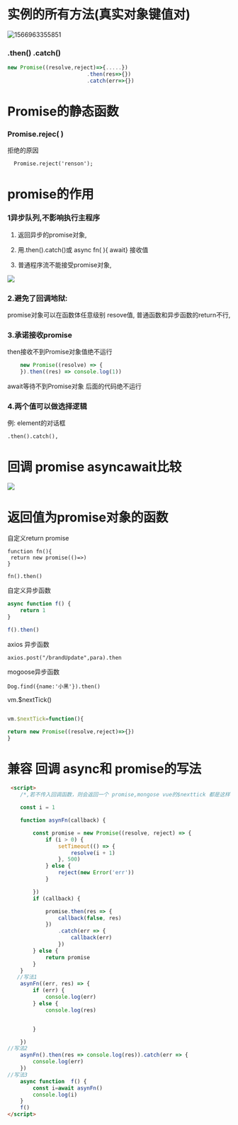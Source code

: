 # 实例的所有方法(真实对象键值对)

![1566963355851](img/1566963355851.png)

### .then()  .catch()

```js
new Promise((resolve,reject)=>{.....})
                         .then(res=>{})
                         .catch(err=>{})
```

# Promise的静态函数

### Promise.rejec( )

拒绝的原因

```
  Promise.reject('renson');
```



# promise的作用


### 1异步队列,不影响执行主程序

1. 返回异步的promise对象,


2. 用.then().catch()或 async  fn( ){ await} 接收值
3. 普通程序流不能接受promise对象,

![](./img/1.png)



### 2.避免了回调地狱: 


promise对象可以在函数体任意级别 resove值, 普通函数和异步函数的return不行,

### 3.承诺接收promise

then接收不到Promise对象值绝不运行
```javascript
    new Promise((resolve) => {
    }).then((res) => console.log(1))

```
await等待不到Promise对象 后面的代码绝不运行

### 4.两个值可以做选择逻辑

例: element的对话框

```
.then().catch(),
```


# 回调 promise asyncawait比较



![](./img/异步.png)



# 返回值为promise对象的函数

自定义return promise

    function fn(){
     return new promise(()=>)
    }
    
    fn().then()

自定义异步函数

````javascript
async function f() {
    return 1
}

f().then()
````

axios 异步函数


    axios.post("/brandUpdate",para).then

mogoose异步函数

````
Dog.find({name:'小黑'}).then()
````

vm.$nextTick()

```javascript

vm.$nextTick=function(){

return new Promise((resolve,reject)=>{})
}

```

#  兼容  回调  async和 promise的写法

```html
 <script>
    /*,若不传入回调函数，则会返回一个 promise,mongose vue的$nexttick 都是这样做的*/

    const i = 1

    function asynFn(callback) {

        const promise = new Promise((resolve, reject) => {
            if (i > 0) {
                setTimeout(() => {
                    resolve(i + 1)
                }, 500)
            } else {
                reject(new Error('err'))
            }

        })
        if (callback) {

            promise.then(res => {
                callback(false, res)
            })
                .catch(err => {
                    callback(err)
                })
        } else {
            return promise
        }
    }
   //写法1
    asynFn((err, res) => {
        if (err) {
            console.log(err)
        } else {
            console.log(res)


        }

    })
//写法2
    asynFn().then(res => console.log(res)).catch(err => {
        console.log(err)
    })
//写法3
    async function  f() {
        const i=await asynFn()
        console.log(i)
    }
    f()
</script>

```

